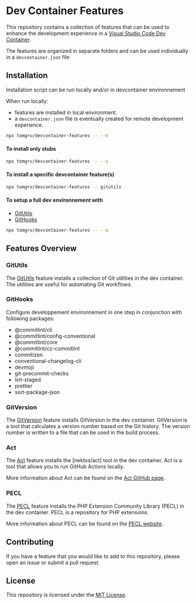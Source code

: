 <!-- @format -->

# Dev Container Features

This repository contains a collection of features that can be used to enhance the development experience in a [Visual Studio Code Dev Container](https://code.visualstudio.com/docs/remote/containers).

The features are organized in separate folders and can be used individually in a `devcontainer.json` file


## Installation

Installation script can be run locally and/or in devcontainer environnement

When run locally:
- features are installed in local environment.
- a `devcontainer.json` file is eventually created for remote development experience.

```sh
npx tomgrv/devcontainer-features -- --h
```

#### To install only stubs

```sh
npx tomgrv/devcontainer-features -- --s
```

#### To install a specific devcontainer feature(s) 

```sh
npx tomgrv/devcontainer-features -- gitutils
```

#### To setup a full dev environnement with 

- [GitUtils](./src/gitutils/)
- [GitHooks](./src/githooks/)

```sh
npx tomgrv/devcontainer-features -- --a
```

## Features Overview

### GitUtils

The [GitUtils](./src/gitutils/) feature installs a collection of Git utilities in the dev container. The utilities are useful for automating Git workflows.

### GitHooks

Configure developpement environnement in one step in conjunction with following packages:

-   @commitlint/cli
-   @commitlint/config-conventional
-   @commitlint/core
-   @commitlint/cz-commitlint
-   commitizen
-   conventional-changelog-cli
-   devmoji
-   git-precommit-checks
-   lint-staged
-   prettier
-   sort-package-json

### GitVersion

The [GitVersion](./src/gitversion/) feature installs GitVersion in the dev container. GitVersion is a tool that calculates a version number based on the Git history. The version number is written to a file that can be used in the build process.

### Act

The [Act](./src/act/) feature installs the [nektos/act] tool in the dev container. Act is a tool that allows you to run GitHub Actions locally.

More information about Act can be found on the [Act GitHub page](https://github.com/nektos/act).

### PECL

The [PECL](./src/pecl/) feature installs the PHP Extension Community Library (PECL) in the dev container. PECL is a repository for PHP extensions.

More information about PECL can be found on the [PECL website](https://pecl.php.net/).

## Contributing

If you have a feature that you would like to add to this repository, please open an issue or submit a pull request.

## License

This repository is licensed under the [MIT License](./LICENSE).
